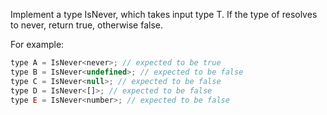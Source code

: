 Implement a type IsNever, which takes input type T. If the type of resolves to never, return true, otherwise false.

For example:

```javascript
type A = IsNever<never>; // expected to be true
type B = IsNever<undefined>; // expected to be false
type C = IsNever<null>; // expected to be false
type D = IsNever<[]>; // expected to be false
type E = IsNever<number>; // expected to be false
```
